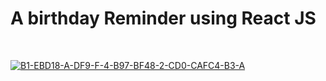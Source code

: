 <h1>A birthday Reminder using React JS</h1> </br>

<a href="https://ibb.co/D82922F"><img src="https://i.ibb.co/D82922F/B1-EBD18-A-DF9-F-4-B97-BF48-2-CD0-CAFC4-B3-A.jpg" alt="B1-EBD18-A-DF9-F-4-B97-BF48-2-CD0-CAFC4-B3-A" border="0"></a>
